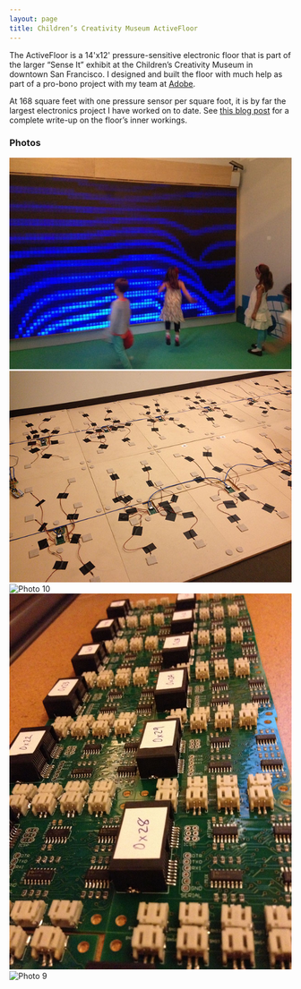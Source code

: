 ```yaml
---
layout: page
title: Children’s Creativity Museum ActiveFloor
---
```


The ActiveFloor is a 14'x12' pressure-sensitive electronic floor that is part of the larger “Sense It” exhibit at the Children’s Creativity Museum in downtown San Francisco. I designed and built the floor with much help as part of a pro-bono project with my team at [Adobe](http://www.adobe.com).

At 168 square feet with one pressure sensor per square foot, it is by far the largest electronics project I have worked on to date. See [this blog post](https://sean.voisen.org/blog/2013/08/designing-pressure-sensitive-floor/) for a complete write-up on the floor’s inner workings.

### Photos

<img src="/images/ccm_activefloor1.jpg" srcset="/images/ccm_activefloor1@2x.jpg 2x" alt="Photo 1" class="framed" />

<img src="/images/ccm_activefloor3.jpg" srcset="/images/ccm_activefloor3@2x.jpg 2x" alt="Photo 3" class="framed" />

<img src="/images/ccm_activefloor10.jpg" srcset="/images/ccm_activefloor10@2x.jpg 2x" alt="Photo 10" class="framed" />

<img src="/images/ccm_activefloor7.jpg" srcset="/images/ccm_activefloor7@2x.jpg 2x" alt="Photo 7" class="framed" />

<img src="/images/ccm_activefloor9.jpg" srcset="/images/ccm_activefloor9@2x.jpg 2x" alt="Photo 9" class="framed" />
